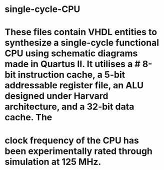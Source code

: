 # single-cycle-CPU
#
# These files contain VHDL entities to synthesize a single-cycle functional CPU using schematic diagrams made in Quartus II. It utilises a  # 8-bit instruction cache, a 5-bit addressable register file, an ALU designed under Harvard architecture, and a 32-bit data cache. The 
# clock frequency of the CPU has been experimentally rated through simulation at 125 MHz.
